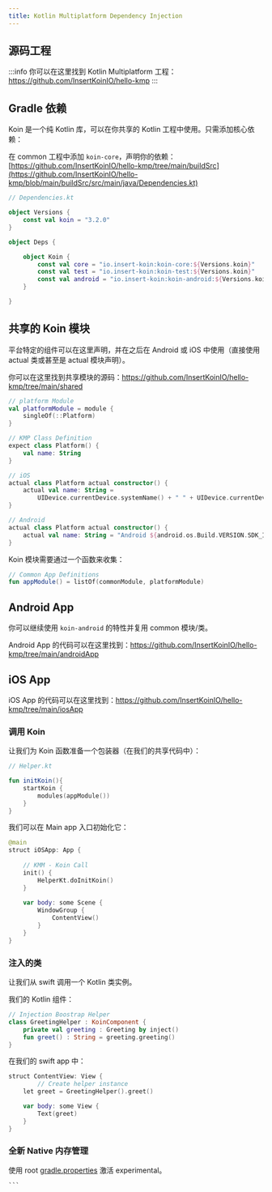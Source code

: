 ```yaml
---
title: Kotlin Multiplatform Dependency Injection
---
```

## 源码工程

:::info
 你可以在这里找到 Kotlin Multiplatform 工程：https://github.com/InsertKoinIO/hello-kmp
:::

## Gradle 依赖

Koin 是一个纯 Kotlin 库，可以在你共享的 Kotlin 工程中使用。只需添加核心依赖：

在 common 工程中添加 `koin-core`，声明你的依赖：[https://github.com/InsertKoinIO/hello-kmp/tree/main/buildSrc](https://github.com/InsertKoinIO/hello-kmp/blob/main/buildSrc/src/main/java/Dependencies.kt)

```kotlin
// Dependencies.kt

object Versions {
    const val koin = "3.2.0"
}

object Deps {

    object Koin {
        const val core = "io.insert-koin:koin-core:${Versions.koin}"
        const val test = "io.insert-koin:koin-test:${Versions.koin}"
        const val android = "io.insert-koin:koin-android:${Versions.koin}"
    }

}
```

## 共享的 Koin 模块

平台特定的组件可以在这里声明，并在之后在 Android 或 iOS 中使用（直接使用 actual 类或甚至是 actual 模块声明）。

你可以在这里找到共享模块的源码：https://github.com/InsertKoinIO/hello-kmp/tree/main/shared

```kotlin
// platform Module
val platformModule = module {
    singleOf(::Platform)
}

// KMP Class Definition
expect class Platform() {
    val name: String
}

// iOS
actual class Platform actual constructor() {
    actual val name: String =
        UIDevice.currentDevice.systemName() + " " + UIDevice.currentDevice.systemVersion
}

// Android
actual class Platform actual constructor() {
    actual val name: String = "Android ${android.os.Build.VERSION.SDK_INT}"
}
```

Koin 模块需要通过一个函数来收集：

```kotlin
// Common App Definitions
fun appModule() = listOf(commonModule, platformModule)
```

## Android App

你可以继续使用 `koin-android` 的特性并复用 common 模块/类。

Android App 的代码可以在这里找到：https://github.com/InsertKoinIO/hello-kmp/tree/main/androidApp

## iOS App

iOS App 的代码可以在这里找到：https://github.com/InsertKoinIO/hello-kmp/tree/main/iosApp

### 调用 Koin

让我们为 Koin 函数准备一个包装器（在我们的共享代码中）：

```kotlin
// Helper.kt

fun initKoin(){
    startKoin {
        modules(appModule())
    }
}
```

我们可以在 Main app 入口初始化它：

```kotlin
@main
struct iOSApp: App {
    
    // KMM - Koin Call
    init() {
        HelperKt.doInitKoin()
    }
    
    var body: some Scene {
        WindowGroup {
            ContentView()
        }
    }
}
```

### 注入的类

让我们从 swift 调用一个 Kotlin 类实例。

我们的 Kotlin 组件：

```kotlin
// Injection Boostrap Helper
class GreetingHelper : KoinComponent {
    private val greeting : Greeting by inject()
    fun greet() : String = greeting.greeting()
}
```

在我们的 swift app 中：

```kotlin
struct ContentView: View {
        // Create helper instance
    let greet = GreetingHelper().greet()

    var body: some View {
        Text(greet)
    }
}
```

### 全新 Native 内存管理

使用 root [gradle.properties](https://kotlinlang.org/docs/native-memory-manager.html) 激活 experimental。

    ```
